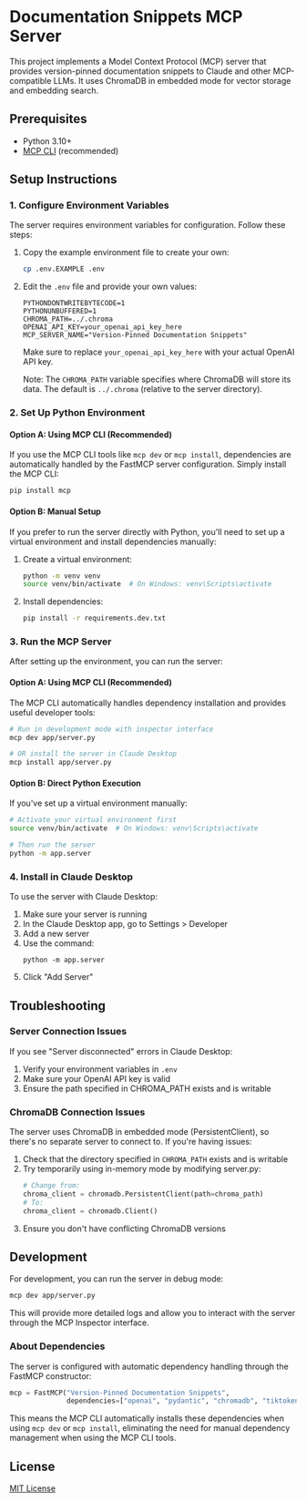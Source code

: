 # Documentation Snippets MCP Server

This project implements a Model Context Protocol (MCP) server that provides version-pinned documentation snippets to Claude and other MCP-compatible LLMs. It uses ChromaDB in embedded mode for vector storage and embedding search.

## Prerequisites

- Python 3.10+
- [MCP CLI](https://github.com/modelcontextprotocol/python-sdk) (recommended)

## Setup Instructions

### 1. Configure Environment Variables

The server requires environment variables for configuration. Follow these steps:

1. Copy the example environment file to create your own:
   ```bash
   cp .env.EXAMPLE .env
   ```

2. Edit the `.env` file and provide your own values:
   ```
   PYTHONDONTWRITEBYTECODE=1
   PYTHONUNBUFFERED=1
   CHROMA_PATH=../.chroma
   OPENAI_API_KEY=your_openai_api_key_here
   MCP_SERVER_NAME="Version-Pinned Documentation Snippets"
   ```

   Make sure to replace `your_openai_api_key_here` with your actual OpenAI API key.
   
   Note: The `CHROMA_PATH` variable specifies where ChromaDB will store its data. The default is `../.chroma` (relative to the server directory).

### 2. Set Up Python Environment

#### Option A: Using MCP CLI (Recommended)

If you use the MCP CLI tools like `mcp dev` or `mcp install`, dependencies are automatically handled by the FastMCP server configuration. Simply install the MCP CLI:

```bash
pip install mcp
```

#### Option B: Manual Setup

If you prefer to run the server directly with Python, you'll need to set up a virtual environment and install dependencies manually:

1. Create a virtual environment:
   ```bash
   python -m venv venv
   source venv/bin/activate  # On Windows: venv\Scripts\activate
   ```

2. Install dependencies:
   ```bash
   pip install -r requirements.dev.txt
   ```

### 3. Run the MCP Server

After setting up the environment, you can run the server:

#### Option A: Using MCP CLI (Recommended)

The MCP CLI automatically handles dependency installation and provides useful developer tools:

```bash
# Run in development mode with inspector interface
mcp dev app/server.py

# OR install the server in Claude Desktop
mcp install app/server.py
```

#### Option B: Direct Python Execution

If you've set up a virtual environment manually:

```bash
# Activate your virtual environment first
source venv/bin/activate  # On Windows: venv\Scripts\activate

# Then run the server
python -m app.server
```

### 4. Install in Claude Desktop

To use the server with Claude Desktop:

1. Make sure your server is running
2. In the Claude Desktop app, go to Settings > Developer
3. Add a new server
4. Use the command:
   ```
   python -m app.server
   ```
5. Click "Add Server"

## Troubleshooting

### Server Connection Issues

If you see "Server disconnected" errors in Claude Desktop:

1. Verify your environment variables in `.env`
2. Make sure your OpenAI API key is valid
3. Ensure the path specified in CHROMA_PATH exists and is writable

### ChromaDB Connection Issues

The server uses ChromaDB in embedded mode (PersistentClient), so there's no separate server to connect to. If you're having issues:

1. Check that the directory specified in `CHROMA_PATH` exists and is writable
2. Try temporarily using in-memory mode by modifying server.py:
   ```python
   # Change from:
   chroma_client = chromadb.PersistentClient(path=chroma_path)
   # To:
   chroma_client = chromadb.Client()
   ```
3. Ensure you don't have conflicting ChromaDB versions

## Development

For development, you can run the server in debug mode:

```bash
mcp dev app/server.py
```

This will provide more detailed logs and allow you to interact with the server through the MCP Inspector interface.

### About Dependencies

The server is configured with automatic dependency handling through the FastMCP constructor:

```python
mcp = FastMCP("Version-Pinned Documentation Snippets", 
              dependencies=["openai", "pydantic", "chromadb", "tiktoken", "numpy", "python-dotenv"])
```

This means the MCP CLI automatically installs these dependencies when using `mcp dev` or `mcp install`, eliminating the need for manual dependency management when using the MCP CLI tools.

## License

[MIT License](LICENSE)
